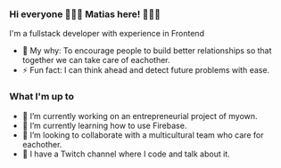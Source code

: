### Hi everyone 🙋🏻‍♂️ Matias here! 👨🏼‍🦲
I'm a fullstack developer with experience in Frontend
- 🧠 My why: To encourage people to build better relationships so that together we can take care of eachother.
- ⚡️ Fun fact: I can think ahead and detect future problems with ease.

### What I'm up to
- 🔭 I’m currently working on an entrepreneurial project of myown.
- 🌱 I’m currently learning how to use Firebase.
- 👯 I’m looking to collaborate with a multicultural team who care for eachother.
- 💬 I have a Twitch channel where I code and talk about it.

<!--
matiasgutierrezok/matiasgutierrezok is a ✨ _special_ ✨ repository because its README.md (this file) appears on your GitHub profile.

Here are some ideas to get you started:

- 🔭 I’m currently working on ...
- 🌱 I’m currently learning ...
- 👯 I’m looking to collaborate on ...
- 🤔 I’m looking for help with ...
- 💬 Ask me about ...
- 📫 How to reach me: ...
- 😄 Pronouns: ...
- ⚡️ Fun fact: ...
-->
